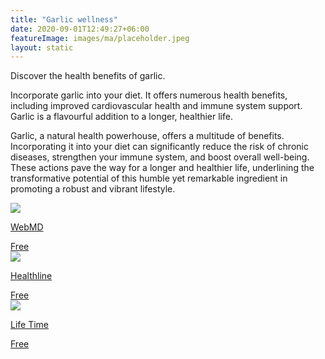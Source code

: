 ```yaml
---
title: "Garlic wellness"
date: 2020-09-01T12:49:27+06:00
featureImage: images/ma/placeholder.jpeg
layout: static
---
```


Discover the health benefits of garlic.

Incorporate garlic into your diet. It offers numerous health benefits, including improved cardiovascular health and immune system support. Garlic is a flavourful addition to a longer, healthier life.

Garlic, a natural health powerhouse, offers a multitude of benefits. Incorporating it into your diet can significantly reduce the risk of chronic diseases, strengthen your immune system, and boost overall well-being. These actions pave the way for a longer and healthier life, underlining the transformative potential of this humble yet remarkable ingredient in promoting a robust and vibrant lifestyle.

<a class="ma-link" href="https://www.webmd.com/diet/garlic-good-for-you"><div class="ma-card ma-card-Health"><div class="ma-icon"><img src ="/images/Icon-check - health - opacity.svg"/></div><div class="ma-name"><p>WebMD</p></div><div class="ma-paid-text"><span>Free</span></div></div></a><a class="ma-link" href="https://www.healthline.com/nutrition/11-proven-health-benefits-of-garlic"><div class="ma-card ma-card-Health"><div class="ma-icon"><img src ="/images/Icon-check - health - opacity.svg"/></div><div class="ma-name"><p>Healthline</p></div><div class="ma-paid-text"><span>Free</span></div></div></a><a class="ma-link" href="https://experiencelife.lifetime.life/article/dig-into-garlic/"><div class="ma-card ma-card-Health"><div class="ma-icon"><img src ="/images/Icon-check - health - opacity.svg"/></div><div class="ma-name"><p>Life Time</p></div><div class="ma-paid-text"><span>Free</span></div></div></a>  

<br/><br/>






